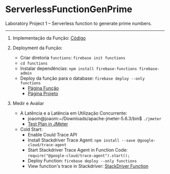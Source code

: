 # ServerlessFunctionGenPrime
Laboratory Project 1 – Serverless function to generate prime numbers.

----------------------------------------------------------------------------------

1. Implementação da Função: [Código](functions/index.js)
  
2. Deployment da Função:
   - Criar diretoria `functions`: `firebase init functions`
   - `cd functions`
   - Instalar dependências: `npm install firebase-functions firebase-admin`
   - Deploy da função para o database: `firebase deploy --only functions`
     - [Página Função](https://us-central1-serverlessfunctiongenprime.cloudfunctions.net/generatePrimes)
     - [Página Projeto](https://console.firebase.google.com/project/serverlessfunctiongenprime/overview)
         
3. Medir e Avaliar
   - A Latência e a Latência em Utilização Concurrente:
     - joaom@joaom:~/Downloads/apache-jmeter-5.6.3/bin$ `./jmeter`
     - [Test Plan in JMeter](functions/index.js) 
   - Cold Start:
     - Enable Could Trace API
     - Install Stackdriver Trace Agent: `npm install --save @google-cloud/trace-agent`
     - Start Stackdriver Trace Agent in Function Code:  `require("@google-cloud/trace-agent").start();`
     - Deploy Function: `firebase deploy --only functions`
     - View function's trace in Stackdriver: [StackDriver Function](https://console.cloud.google.com/traces/list?referrer=search&project=serverlessfunctiongenprime&tid=cfb00f81d0b0aa8c505a5133bb1f718d&spanId=ac1e8af9c04d4048)
